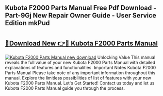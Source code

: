 ## Kubota F2000 Parts Manual Free Pdf Download - Part-9Gj New Repair Owner Guide - User Service Edition mkPud

# <h2><a href="http://bc94878.oget.top/?id=Kubota+F2000+Parts+Manual">🔗Download New 👉🔴 Kubota F2000 Parts Manual</a></h2>

[![Kubota F2000 Parts Manual new download](https://i.imgur.com/5g1atiW.png)](http://bc94878.oget.top/?id=Kubota+F2000+Parts+Manual)
Unlocking Value This manual reveals the full value of your new Kubota F2000 Parts Manual with detailed explanations of features and functionalities. Important Notes Kubota F2000 Parts Manual Please take note of any important information throughout this manual. Explore the limitless possibilities of list of features with your new Kubota F2000 Parts Manual. Let's Get Started! Contact us today and let us Kubota F2000 Parts Manual guide you through the process.
